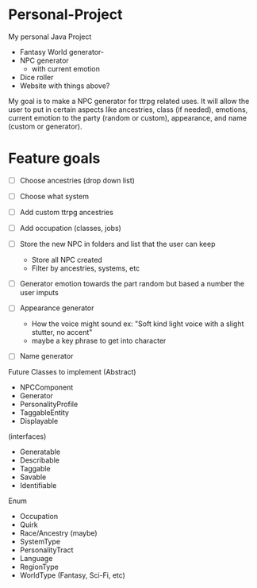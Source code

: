 # Personal-Project
My personal Java Project

- Fantasy World generator- 
- NPC generator
    - with current emotion
- Dice roller
- Website with things above?

My goal is to make a NPC generator for ttrpg related uses. It will allow the user to put in certain aspects like ancestries, class (if needed), emotions, current emotion to the party (random or custom), appearance, and name (custom or generator).

# Feature goals
- [ ] Choose ancestries (drop down list)
- [ ] Choose what system
- [ ] Add custom ttrpg ancestries
- [ ] Add occupation (classes, jobs)
- [ ] Store the new NPC in folders and list that the user can keep
    - Store all NPC created
    - Filter by ancestries, systems, etc
- [ ] Generator emotion towards the part random but based a number the user imputs 
- [ ] Appearance generator
    - How the voice might sound ex: "Soft kind light voice with a slight stutter, no accent" 
    - maybe a key phrase to get into character
- [ ] Name generator


Future Classes to implement
(Abstract)
- NPCComponent 
- Generator 
- PersonalityProfile 
- TaggableEntity
- Displayable

(interfaces)
- Generatable 
- Describable
- Taggable
- Savable
- Identifiable

Enum
- Occupation
- Quirk
- Race/Ancestry (maybe)
- SystemType
- PersonalityTract
- Language
- RegionType
- WorldType (Fantasy, Sci-Fi, etc)
